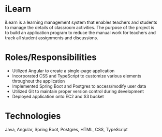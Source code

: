 # iLearn

iLearn is a learning management system that enables teachers and students to manage the details of classroom activities. The purpose of the project is to build an application program to reduce the manual work for teachers and track all student assignments and discussions.

# Roles/Responsibilities

* Utilized Angular to create a single-page application
* Incorporated CSS and TypeScript to customize various elements throughout the application
* Implemented Spring Boot and Postgres to access/modify user data
* Utilized Git to maintain proper version control during development
* Deployed application onto EC2 and S3 bucket


# Technologies
Java, Angular, Spring Boot, Postgres, HTML, CSS, TypeScript
